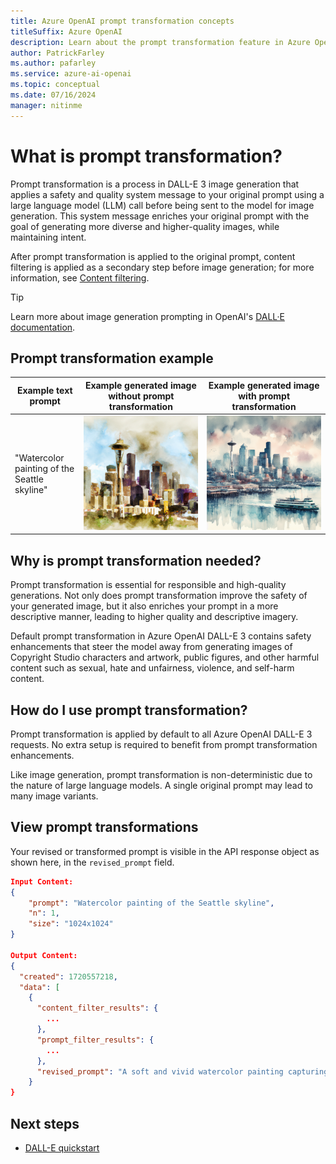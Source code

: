 ```yaml
---
title: Azure OpenAI prompt transformation concepts
titleSuffix: Azure OpenAI
description: Learn about the prompt transformation feature in Azure OpenAI DALL-E 3, how it works, and why it's necessary.
author: PatrickFarley
ms.author: pafarley
ms.service: azure-ai-openai
ms.topic: conceptual 
ms.date: 07/16/2024
manager: nitinme
---
```


# What is prompt transformation?

Prompt transformation is a process in DALL-E 3 image generation that applies a safety and quality system message to your original prompt using a large language model (LLM) call before being sent to the model for image generation. This system message enriches your original prompt with the goal of generating more diverse and higher-quality images, while maintaining intent. 

After prompt transformation is applied to the original prompt, content filtering is applied as a secondary step before image generation; for more information, see [Content filtering](./content-filter.md).

> [!TIP]
> Learn more about image generation prompting in OpenAI's [DALL·E documentation](https://platform.openai.com/docs/guides/images/language-specific-tips).

## Prompt transformation example


| **Example text prompt** | **Example generated image without prompt transformation** | **Example generated image with prompt transformation** |
|---|---|---|
|"Watercolor painting of the Seattle skyline" | ![Watercolor painting of the Seattle skyline (simple).](../media/how-to/generated-seattle.png) | ![Watercolor painting of the Seattle skyline, with more detail and structure.](../media/how-to/generated-seattle-prompt-transformed.png) |


## Why is prompt transformation needed?

Prompt transformation is essential for responsible and high-quality generations. Not only does prompt transformation improve the safety of your generated image, but it also enriches your prompt in a more descriptive manner, leading to higher quality and descriptive imagery.

Default prompt transformation in Azure OpenAI DALL-E 3 contains safety enhancements that steer the model away from generating images of Copyright Studio characters and artwork, public figures, and other harmful content such as sexual, hate and unfairness, violence, and self-harm content.

## How do I use prompt transformation?

Prompt transformation is applied by default to all Azure OpenAI DALL-E 3 requests. No extra setup is required to benefit from prompt transformation enhancements.

Like image generation, prompt transformation is non-deterministic due to the nature of large language models. A single original prompt may lead to many image variants.


## View prompt transformations

Your revised or transformed prompt is visible in the API response object as shown here, in the `revised_prompt` field. 


```json
Input Content:
{
    "prompt": "Watercolor painting of the Seattle skyline",
    "n": 1,
    "size": "1024x1024"
}
 
Output Content:
{
  "created": 1720557218,
  "data": [
    {
      "content_filter_results": {
        ...
      },
      "prompt_filter_results": {
        ...
      },
      "revised_prompt": "A soft and vivid watercolor painting capturing the scenic beauty of the Seattle skyline. The painting illustrates a setting sun casting warm hues over the sprawling cityscape, with the Space Needle prominently standing tall against the sky. Imagine the scattered high-rise buildings, a soothing blend of the lush green of the parks with the winding blue water of the Puget Sound, and the snow-covered peak of Mount Rainier in the distance. A play of light and shadow adds depth and dynamism to this multihued urban panorama."
    }
}
```


## Next steps

* [DALL-E quickstart](/azure/ai-services/openai/dall-e-quickstart)